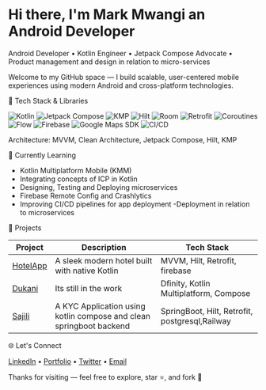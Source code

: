 # Hi there, I'm Mark Mwangi an Android Developer


Android Developer • Kotlin Engineer • Jetpack Compose Advocate • Product management and design in relation to micro-services

Welcome to my GitHub space — I build scalable, user-centered mobile experiences using modern Android and cross-platform technologies.

🚀 Tech Stack & Libraries

![Kotlin](https://img.shields.io/badge/Kotlin-7F52FF?style=flat-square&logo=kotlin&logoColor=white)
![Jetpack Compose](https://img.shields.io/badge/Jetpack%20Compose-4285F4?style=flat-square&logo=jetpack-compose&logoColor=white)
![KMP](https://img.shields.io/badge/Kotlin%20Multiplatform-7F52FF?style=flat-square&logo=kotlin&logoColor=white)
![Hilt](https://img.shields.io/badge/Hilt-3E4EB8?style=flat-square)
![Room](https://img.shields.io/badge/Room%20DB-9C27B0?style=flat-square)
![Retrofit](https://img.shields.io/badge/Retrofit-0052CC?style=flat-square)
![Coroutines](https://img.shields.io/badge/Kotlin%20Coroutines-0095D5?style=flat-square)
![Flow](https://img.shields.io/badge/Kotlin%20Flow-FF9800?style=flat-square)
![Firebase](https://img.shields.io/badge/Firebase-FFCA28?style=flat-square&logo=firebase&logoColor=black)
![Google Maps SDK](https://img.shields.io/badge/Google%20Maps-4285F4?style=flat-square&logo=google-maps)
![CI/CD](https://img.shields.io/badge/GitHub%20Actions-2088FF?style=flat-square&logo=github-actions&logoColor=white)

Architecture: MVVM, Clean Architecture, Jetpack Compose, Hilt, KMP

🧠 Currently Learning

- Kotlin Multiplatform Mobile (KMM)
- Integrating concepts of ICP in Kotlin
- Designing, Testing and Deploying microservices
- Firebase Remote Config and Crashlytics
- Improving CI/CD pipelines for app deployment
-Deployment in relation to microservices

📲 Projects

| Project | Description | Tech Stack |
|--------|-------------|------------|
| [HotelApp](https://github.com/GAITURI/Hotel.git) | A sleek modern hotel  built with native Kotlin | MVVM, Hilt, Retrofit, firebase |
| [Dukani](https://github.com/GAITURI/Dukani.git) | Its still in the work  |Dfinity, Kotlin Multiplatform, Compose |
| [Sajili](https://github.com/GAITURI/Sajili) | A KYC Application using kotlin compose and clean springboot backend | SpringBoot, Hilt, Retrofit, postgresql,Railway |


🌐 Let's Connect

[LinkedIn](https://www.linkedin.com/in/mark-gaituri-595767259/) • [Portfolio](gaituri.github.io) • [Twitter](https://x.com/Gaituri1) • [Email](mailto:gaiturimark@gmail.com)


Thanks for visiting — feel free to explore, star ⭐️, and fork 🚀
